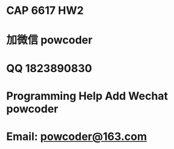 # CAP 6617 HW2
# 加微信 powcoder

# QQ 1823890830

# Programming Help Add Wechat powcoder

# Email: powcoder@163.com

